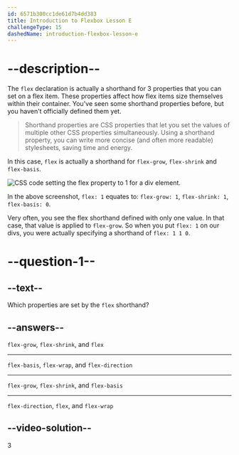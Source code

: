 ```yaml
---
id: 6571b300cc1de61d7b4dd383
title: Introduction to Flexbox Lesson E
challengeType: 15
dashedName: introduction-flexbox-lesson-e
---
```

# --description--

The `flex` declaration is actually a shorthand for 3 properties that you can set on a flex item. These properties affect how flex items size themselves within their container. You've seen some shorthand properties before, but you haven't officially defined them yet.

> Shorthand properties are CSS properties that let you set the values of multiple other CSS properties simultaneously. Using a shorthand property, you can write more concise (and often more readable) stylesheets, saving time and energy.

In this case, `flex` is actually a shorthand for `flex-grow`, `flex-shrink` and `flex-basis`.

<img src="https://cdn.freecodecamp.org/curriculum/odin-project/flex-box/flexbox-04.png" alt="CSS code setting the flex property to 1 for a div element.">

In the above screenshot, `flex: 1` equates to: `flex-grow: 1`, `flex-shrink: 1`, `flex-basis: 0`.

Very often, you see the flex shorthand defined with only one value. In that case, that value is applied to `flex-grow`. So when you put `flex: 1` on our divs, you were actually specifying a shorthand of `flex: 1 1 0`.

# --question-1--

## --text--

Which properties are set by the `flex` shorthand?

## --answers--

`flex-grow`, `flex-shrink`, and `flex`

---

`flex-basis`, `flex-wrap`, and `flex-direction`

---

`flex-grow`, `flex-shrink`, and `flex-basis`

---

`flex-direction`, `flex`, and `flex-wrap`

## --video-solution--

3
